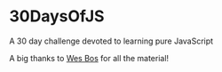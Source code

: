 # 30DaysOfJS
A 30 day challenge devoted to learning pure JavaScript

A big thanks to <a href="http://wesbos.com/">Wes Bos</a> for all the material!